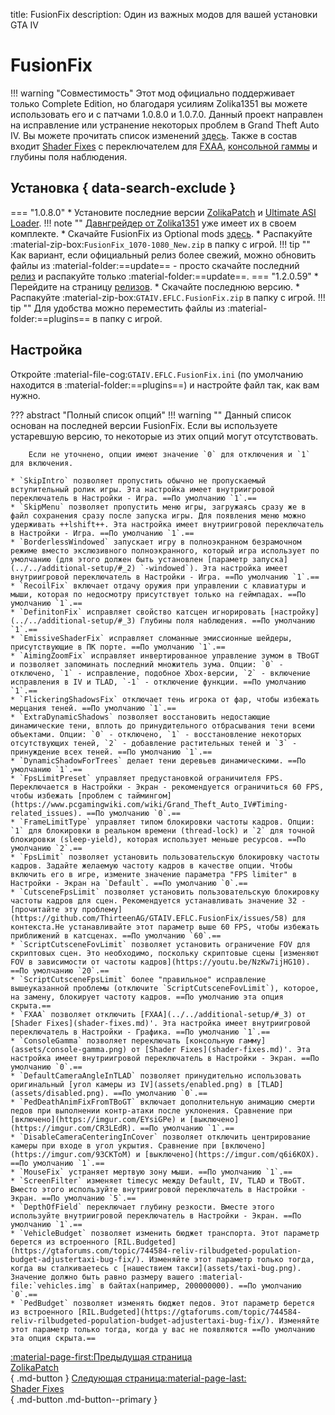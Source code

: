 title: FusionFix
description: Один из важных модов для вашей установки GTA IV

# FusionFix
!!! warning "Совместимость" 
    Этот мод официально поддерживает только Complete Edition, но благодаря усилиям Zolika1351 вы можете использовать его и с патчами 1.0.8.0 и 1.0.7.0.
Данный проект направлен на исправление или устранение некоторых проблем в Grand Theft Auto IV. Вы можете прочитать список изменений [здесь](https://github.com/ThirteenAG/GTAIV.EFLC.FusionFix/blob/master/readme.md). Также в состав входит [Shader Fixes](shader-fixes.md) с переключателем для [FXAA](../../additional-setup/#_3), [консольной гаммы](assets/console-gamma.png) и глубины поля наблюдения.

## Установка { data-search-exclude }
=== "1.0.8.0"
    * Установите последние версии [ZolikaPatch](zolikapatch.md) и [Ultimate ASI Loader](../../mod-dependencies/#ultimate-asi-loader).
    !!! note ""
        [Давнгрейдер от Zolika1351](../../downgrading/#zolika1351) уже имеет их в своем комплекте.
    * Скачайте FusionFix из Optional mods [здесь](https://zolika1351.pages.dev/mods/ivpatch/downgrading).
    * Распакуйте :material-zip-box:`FusionFix_1070-1080_New.zip` в папку с игрой.
    !!! tip ""
        Как вариант, если официальный релиз более свежий, можно обновить файлы из :material-folder:==update== - просто скачайте последний [релиз](https://github.com/ThirteenAG/GTAIV.EFLC.FusionFix/releases) и распакуйте только :material-folder:==update==.
=== "1.2.0.59"
    * Перейдите на страницу [релизов](https://github.com/ThirteenAG/GTAIV.EFLC.FusionFix).
    * Скачайте последнюю версию.
    * Распакуйте :material-zip-box:`GTAIV.EFLC.FusionFix.zip` в папку с игрой.
!!! tip ""
    Для удобства можно переместить файлы из :material-folder:==plugins== в папку с игрой.
## Настройка
Откройте :material-file-cog:`GTAIV.EFLC.FusionFix.ini` (по умолчанию находится в :material-folder:==plugins==) и настройте файл так, как вам нужно.

??? abstract "Полный список опций"
    !!! warning ""
        Данный список основан на последней версии FusionFix. Если вы используете устаревшую версию, то некоторые из этих опций могут отсутствовать.

        Если не уточнено, опции имеют значение `0` для отключения и `1` для включения.
    
    * `SkipIntro` позволяет пропустить обычно не пропускаемый вступительный ролик игры. Эта настройка имеет внутриигровой переключатель в Настройки - Игра. ==По умолчанию `1`.==
    * `SkipMenu` позволяет пропустить меню игры, загружаясь сразу же в файл сохранения сразу после запуска игры. Для появления меню можно удерживать ++lshift++. Эта настройка имеет внутриигровой переключатель в Настройки - Игра. ==По умолчанию `1`.==
    * `BorderlessWindowed` запускает игру в полноэкранном безрамочном режиме вместо экслюзивного полноэкранного, который игра использует по умолчанию (для этого должен быть установлен [параметр запуска](../../additional-setup/#_2) `-windowed`). Эта настройка имеет внутриигровой переключатель в Настройки - Игра. ==По умолчанию `1`.==
    * `RecoilFix` включает отдачу оружия при управлении с клавиатуры и мыши, которая по недосмотру присутствует только на геймпадах. ==По умолчанию `1`.==
    * `DefinitonFix` исправляет свойство катсцен игнорировать [настройку](../../additional-setup/#_3) Глубины поля наблюдения. ==По умолчанию `1`.==
    * `EmissiveShaderFix` исправляет сломанные эмиссионные шейдеры, присутствующие в ПК порте. ==По умолчанию `1`.==
    * `AimingZoomFix` исправляет инвертированное управление зумом в TBoGT и позволяет запоминать последний множитель зума. Опции: `0` - отключено, `1` - исправление, подобное Xbox-версии, `2` - включение исправления в IV и TLAD, `-1` - отключение функции. ==По умолчанию `1`.==
    * `FlickeringShadowsFix` отключает тень игрока от фар, чтобы избежать мерцания теней. ==По умолчанию `1`.==
    * `ExtraDynamicShadows` позволяет восстановить недостающие динамические тени, вплоть до принудительного отбрасывания тени всеми объектами. Опции: `0` - отключено, `1` - восстановление некоторых отсутствующих теней, `2` - добавление растительных теней и `3` - принуждение всех теней. ==По умолчанию `1`.==
    * `DynamicShadowForTrees` делает тени деревьев динамическими. ==По умолчанию `1`.==
    * `FpsLimitPreset` управляет предустановкой ограничителя FPS. Переключается в Настройки - Экран - рекомендуется ограничиться 60 FPS, чтобы избежать [проблем с таймингом](https://www.pcgamingwiki.com/wiki/Grand_Theft_Auto_IV#Timing-related_issues). ==По умолчанию `0`.==
    * `FrameLimitType` управляет типом блокировки частоты кадров. Опции: `1` для блокировки в реальном времени (thread-lock) и `2` для точной блокировки (sleep-yield), которая использует меньше ресурсов. ==По умолчанию `2`.==
    * `FpsLimit` позволяет установить пользовательскую блокировку частоты кадров. Задайте желаемую частоту кадров в качестве опции. Чтобы включить его в игре, измените значение параметра "FPS limiter" в Настройки - Экран на `Default`. ==По умолчанию `0`.==
    * `CutsceneFpsLimit` позволяет установить пользовательскую блокировку частоты кадров для сцен. Рекомендуется устанавливать значение 32 - [прочитайте эту проблему](https://github.com/ThirteenAG/GTAIV.EFLC.FusionFix/issues/58) для контекста.Не устанавливайте этот параметр выше 60 FPS, чтобы избежать приближений в катсценах. ==По умолчанию `60`.==
    * `ScriptCutsceneFovLimit` позволяет установить ограничение FOV для скриптовых сцен. Это необходимо, поскольку скриптовые сцены [изменяют FOV в зависимости от частоты кадров](https://youtu.be/NzKw7ijHG10). ==По умолчанию `20`.==
    * `ScriptCutsceneFpsLimit` более "правильное" исправление вышеуказанной проблемы (отключите `ScriptCutsceneFovLimit`), которое, на замену, блокирует частоту кадров. ==По умолчанию эта опция скрыта.==
    * `FXAA` позволяет отключить [FXAA](../../additional-setup/#_3) от [Shader Fixes](shader-fixes.md)'. Эта настройка имеет внутриигровой переключатель в Настройки - Графика. ==По умолчанию `1`.==
    * `ConsoleGamma` позволяет переключать [консольную гамму](assets/console-gamma.png) от [Shader Fixes](shader-fixes.md)'. Эта настройка имеет внутриигровой переключатель в Настройки - Экран. ==По умолчанию `0`.==
    * `DefaultCameraAngleInTLAD` позволяет принудительно использовать оригинальный [угол камеры из IV](assets/enabled.png) в [TLAD](assets/disabled.png). ==По умолчанию `0`.==
    * `PedDeathAnimFixFromTBoGT` включает дополнительную анимацию смерти педов при выполнении контр-атаки после уклонения. Сравнение при [включено](https://imgur.com/EYsiGPe) и [выключено](https://imgur.com/CR3LEdR). ==По умолчанию `1`.== 
    * `DisableCameraCenteringInCover` позволяет отключить центрирование камеры при входе в угол укрытия. Сравнение при [включено](https://imgur.com/93CKToM) и [выключено](https://imgur.com/q6i6KOX). ==По умолчанию `1`.== 
    * `MouseFix` устраняет мертвую зону мыши. ==По умолчанию `1`.== 
    * `ScreenFilter` изменяет timecyc между Default, IV, TLAD и TBoGT. Вместо этого используйте внутриигровой переключатель в Настройки - Экран. ==По умолчанию `5`.==
    * `DepthOfField` переключает глубину резкости. Вместе этого используйте внутриигровой переключатель в Настройки - Экран. ==По умолчанию `1`.== 
    * `VehicleBudget` позволяет изменить бюджет транспорта. Этот параметр берется из встроенного [RIL.Budgeted](https://gtaforums.com/topic/744584-reliv-rilbudgeted-population-budget-adjustertaxi-bug-fix/). Изменяйте этот параметр только тогда, когда вы сталкиваетесь с [нашествием такси](assets/taxi-bug.png). Значение должно быть равно размеру вашего :material-file:`vehicles.img` в байтах(например, 200000000). ==По умолчанию `0`.==
    * `PedBudget` позволяет изменять бюджет педов. Этот параметр берется из встроенного [RIL.Budgeted](https://gtaforums.com/topic/744584-reliv-rilbudgeted-population-budget-adjustertaxi-bug-fix/). Изменяйте этот параметр только тогда, когда у вас не появляются ==По умолчанию эта опция скрыта.==

[:material-page-first:Предыдущая страница <br>ZolikaPatch</br>](zolikapatch.md){ .md-button } [Следующая страница:material-page-last: <br>Shader Fixes</br>](shader-fixes.md){ .md-button .md-button--primary }